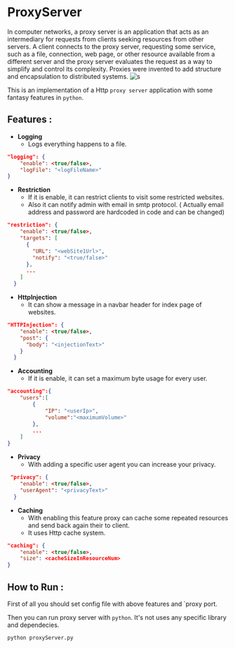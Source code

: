 # ProxyServer
In computer networks, a proxy server is an application that acts as an intermediary for requests from clients seeking resources from other servers. A client connects to the proxy server, requesting some service, such as a file, connection, web page, or other resource available from a different server and the proxy server evaluates the request as a way to simplify and control its complexity. Proxies were invented to add structure and encapsulation to distributed systems.
![s](https://upload.wikimedia.org/wikipedia/commons/b/bb/Proxy_concept_en.svg)

This is an implementation of a Http `proxy server` application with some fantasy features in `python`.

## Features : 
* **Logging** 
    * Logs everything happens to a file.
```json
"logging": {
    "enable": <true/false>,
    "logFile": "<logFileName>"
} 
```
* **Restriction**
    * If it is enable, it can restrict clients to visit some restricted websites.
    * Also it can notify admin with email in smtp protocol. ( Actually email address and password are hardcoded in code and can be changed)
```json
"restriction": {
    "enable": <true/false>,
    "targets": [
      {
        "URL": "<webSite1Url>",
        "notify": "<true/false>"
      },
      ...
    ]
  }
```
* **HttpInjection**
    * It can show a message in a navbar header for index page of websites.
```json
"HTTPInjection": {
    "enable": <true/false>,
    "post": {
      "body": "<injectionText>"
    }
  }
```
* **Accounting** 
    * If it is enable, it can set a maximum byte usage for every user.
```json
"accounting":{
    "users":[
        {
            "IP": "<userIp>",
            "volume":"<maximumVolume>"
        },
        ...
    ]
}
```

* **Privacy**
  *  With adding a specific user agent you can increase your privacy. 
```json
 "privacy": {
    "enable": <true/false>,
    "userAgent": "<privacyText>"
  }
```
* **Caching**
  * With enabling this feature proxy can cache some repeated resources and send back again their to client. 
  * It uses Http cache system.
```json
"caching": {
    "enable": <true/false>,
    "size": <cacheSizeInResourceNum>
}
```

## How to Run :
First of all you should set config file with above features and `proxy port.

Then you can run proxy server with `python`. It's not uses any specific library and dependecies. 
```
python proxyServer.py
```